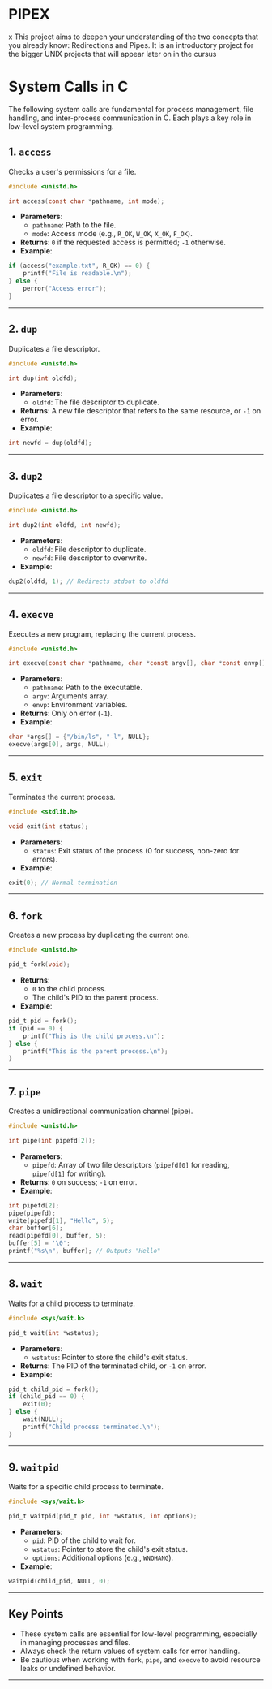 # PIPEX
x This project aims to deepen your understanding of the two concepts that you already know: Redirections and Pipes. It is
an introductory project for the bigger UNIX projects that will appear later on in the cursus

# System Calls in C

The following system calls are fundamental for process management, file handling, and inter-process communication in C. Each plays a key role in low-level system programming.

## 1. `access`

Checks a user's permissions for a file.

```c
#include <unistd.h>

int access(const char *pathname, int mode);
```

- **Parameters**:
  - `pathname`: Path to the file.
  - `mode`: Access mode (e.g., `R_OK`, `W_OK`, `X_OK`, `F_OK`).
- **Returns**: `0` if the requested access is permitted; `-1` otherwise.
- **Example**:
```c
if (access("example.txt", R_OK) == 0) {
    printf("File is readable.\n");
} else {
    perror("Access error");
}
```

---

## 2. `dup`

Duplicates a file descriptor.

```c
#include <unistd.h>

int dup(int oldfd);
```

- **Parameters**:
  - `oldfd`: The file descriptor to duplicate.
- **Returns**: A new file descriptor that refers to the same resource, or `-1` on error.
- **Example**:
```c
int newfd = dup(oldfd);
```

---

## 3. `dup2`

Duplicates a file descriptor to a specific value.

```c
#include <unistd.h>

int dup2(int oldfd, int newfd);
```

- **Parameters**:
  - `oldfd`: File descriptor to duplicate.
  - `newfd`: File descriptor to overwrite.
- **Example**:
```c
dup2(oldfd, 1); // Redirects stdout to oldfd
```

---

## 4. `execve`

Executes a new program, replacing the current process.

```c
#include <unistd.h>

int execve(const char *pathname, char *const argv[], char *const envp[]);
```

- **Parameters**:
  - `pathname`: Path to the executable.
  - `argv`: Arguments array.
  - `envp`: Environment variables.
- **Returns**: Only on error (`-1`).
- **Example**:
```c
char *args[] = {"/bin/ls", "-l", NULL};
execve(args[0], args, NULL);
```

---

## 5. `exit`

Terminates the current process.

```c
#include <stdlib.h>

void exit(int status);
```

- **Parameters**:
  - `status`: Exit status of the process (0 for success, non-zero for errors).
- **Example**:
```c
exit(0); // Normal termination
```

---

## 6. `fork`

Creates a new process by duplicating the current one.

```c
#include <unistd.h>

pid_t fork(void);
```

- **Returns**:
  - `0` to the child process.
  - The child's PID to the parent process.
- **Example**:
```c
pid_t pid = fork();
if (pid == 0) {
    printf("This is the child process.\n");
} else {
    printf("This is the parent process.\n");
}
```

---

## 7. `pipe`

Creates a unidirectional communication channel (pipe).

```c
#include <unistd.h>

int pipe(int pipefd[2]);
```

- **Parameters**:
  - `pipefd`: Array of two file descriptors (`pipefd[0]` for reading, `pipefd[1]` for writing).
- **Returns**: `0` on success; `-1` on error.
- **Example**:
```c
int pipefd[2];
pipe(pipefd);
write(pipefd[1], "Hello", 5);
char buffer[6];
read(pipefd[0], buffer, 5);
buffer[5] = '\0';
printf("%s\n", buffer); // Outputs "Hello"
```

---

## 8. `wait`

Waits for a child process to terminate.

```c
#include <sys/wait.h>

pid_t wait(int *wstatus);
```

- **Parameters**:
  - `wstatus`: Pointer to store the child's exit status.
- **Returns**: The PID of the terminated child, or `-1` on error.
- **Example**:
```c
pid_t child_pid = fork();
if (child_pid == 0) {
    exit(0);
} else {
    wait(NULL);
    printf("Child process terminated.\n");
}
```

---

## 9. `waitpid`

Waits for a specific child process to terminate.

```c
#include <sys/wait.h>

pid_t waitpid(pid_t pid, int *wstatus, int options);
```

- **Parameters**:
  - `pid`: PID of the child to wait for.
  - `wstatus`: Pointer to store the child's exit status.
  - `options`: Additional options (e.g., `WNOHANG`).
- **Example**:
```c
waitpid(child_pid, NULL, 0);
```

---

## Key Points

- These system calls are essential for low-level programming, especially in managing processes and files.
- Always check the return values of system calls for error handling.
- Be cautious when working with `fork`, `pipe`, and `execve` to avoid resource leaks or undefined behavior.

---

